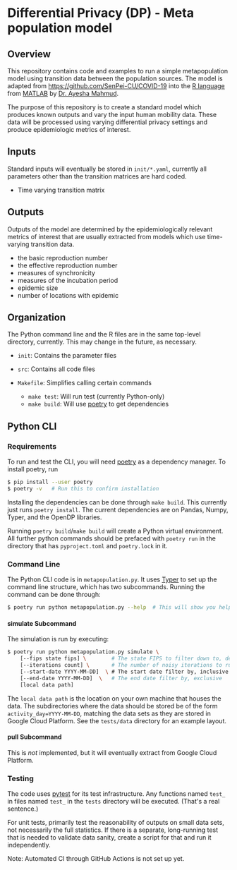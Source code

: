 # Differential Privacy (DP) - Meta population model
## Overview
This repository contains code and examples to run a simple metapopulation model
using transition data between the population sources. The model is adapted from
https://github.com/SenPei-CU/COVID-19 into the [R language](https://www.r-project.org/about.html) from [MATLAB](https://www.mathworks.com/products/matlab.html) by
[Dr. Ayesha Mahmud](https://ayeshamahmud.github.io/).

The purpose of this repository is to create a standard model which produces
known outputs and vary the input human mobility data. These data will be processed
using varying differential privacy settings and produce epidemiologic metrics
of interest.

## Inputs
Standard inputs will eventually be stored in `init/*.yaml`, currently all parameters
other than the transition matrices are hard coded.
- Time varying transition matrix

## Outputs
Outputs of the model are determined by the epidemiologically relevant metrics
of interest that are usually extracted from models which use time-varying
transition data.
- the basic reproduction number
- the effective reproduction number
- measures of synchronicity
- measures of the incubation period
- epidemic size
- number of locations with epidemic

## Organization
The Python command line and the R files are in the same top-level directory, currently. This may change in the future, as necessary.

- `init`: Contains the parameter files
- `src`: Contains all code files

- `Makefile`: Simplifies calling certain commands
    - `make test`: Will run test (currently Python-only)
    - `make build`: Will use [poetry](https://python-poetry.org) to get dependencies

## Python CLI

### Requirements

To run and test the CLI, you will need [poetry](https://python-poetry.org) as a dependency manager. To install poetry, run

```bash
$ pip install --user poetry
$ poetry -v   # Run this to confirm installation
```

Installing the dependencies can be done through `make build`. This currently just runs `poetry install`. The current dependencies are on Pandas, Numpy, Typer, and the OpenDP libraries. 

Running `poetry build`/`make build` will create a Python virtual environment. All further python commands should be prefaced with `poetry run` in the directory that has `pyproject.toml` and `poetry.lock` in it.

### Command Line

The Python CLI code is in `metapopulation.py`. It uses [Typer](https://typer.tiangolo.com/) to set up the command line structure, which has two subcommands. Running the command can be done through:

```bash
$ poetry run python metapopulation.py --help  # This will show you help for the command
```

#### simulate Subcommand

The simulation is run by executing:

```bash
$ poetry run python metapopulation.py simulate \
    [--fips state fips] \        # The state FIPS to filter down to, default to NY
    [--iterations count] \       # The number of noisy iterations to run
    [--start-date YYYY-MM-DD]  \ # The start date filter by, inclusive
    [--end-date YYYY-MM-DD]  \   # The end date filter by, exclusive
    [local data path] 
```

The `local data path` is the location on your own machine that houses the data. The subdirectories where the data should be stored be of the form `activity_day=YYYY-MM-DD`, matching the data sets as they are stored in Google Cloud Platform. See the `tests/data` directory for an example layout.


#### pull Subcommand

This is *not* implemented, but it will eventually extract from Google Cloud Platform.


### Testing

The code uses [pytest](https://pytest.org) for its test infrastructure. Any functions named `test_` in files named `test_` in the `tests` directory will be executed. (That's a real sentence.)

For unit tests, primarily test the reasonability of outputs on small data sets, not necessarily the full statistics. If there is a separate, long-running test that is needed to validate data sanity, create a script for that and run it independently.

Note: Automated CI through GitHub Actions is not set up yet.